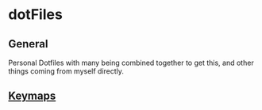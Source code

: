 # dotFiles

## General 
Personal Dotfiles with many being combined together to get this, and other things coming from myself directly.

## [Keymaps](nvim/keymap.md)
